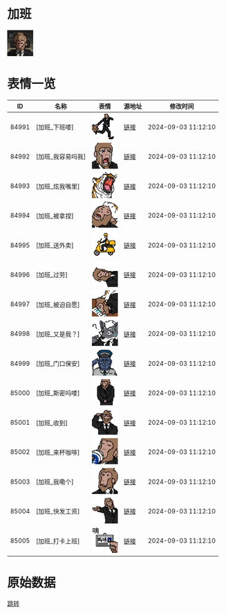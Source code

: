 # 加班

<img src="./cover.png" height="60" alt="cover" />

# 表情一览

|ID|名称|表情|源地址|修改时间|
|----|----|----|----|----|
|84991|[加班_下班喽]|<img src="./pic/084991_%5B加班_下班喽%5D.png" height="60" alt="下班喽"/>|[链接](https://i0.hdslb.com/bfs/garb/42f725243549ee5e0a1e08653d8e4118df0cce7a.png)|2024-09-03 11:12:10|
|84992|[加班_我容易吗我]|<img src="./pic/084992_%5B加班_我容易吗我%5D.png" height="60" alt="我容易吗我"/>|[链接](https://i0.hdslb.com/bfs/garb/710e399cce78bea019cd3ebd89f7453863d7c906.png)|2024-09-03 11:12:10|
|84993|[加班_炫我嘴里]|<img src="./pic/084993_%5B加班_炫我嘴里%5D.png" height="60" alt="炫我嘴里"/>|[链接](https://i0.hdslb.com/bfs/garb/ffae798c8c4e8e7e37e4a2ada6b9b717a1f6d7ca.png)|2024-09-03 11:12:10|
|84994|[加班_被拿捏]|<img src="./pic/084994_%5B加班_被拿捏%5D.png" height="60" alt="被拿捏"/>|[链接](https://i0.hdslb.com/bfs/garb/24ffdb3dc66d20e3396c07ff4def7cb453e43e3f.png)|2024-09-03 11:12:10|
|84995|[加班_送外卖]|<img src="./pic/084995_%5B加班_送外卖%5D.png" height="60" alt="送外卖"/>|[链接](https://i0.hdslb.com/bfs/garb/c473e89b0bbdedd28d2986f329a7247d86d1c13d.png)|2024-09-03 11:12:10|
|84996|[加班_过劳]|<img src="./pic/084996_%5B加班_过劳%5D.png" height="60" alt="过劳"/>|[链接](https://i0.hdslb.com/bfs/garb/465c541dc1b7cfb1465810474ef1174e3281d91d.png)|2024-09-03 11:12:10|
|84997|[加班_被迫自愿]|<img src="./pic/084997_%5B加班_被迫自愿%5D.png" height="60" alt="被迫自愿"/>|[链接](https://i0.hdslb.com/bfs/garb/b179f364216d4817b0abcdad444dadfa4e02593c.png)|2024-09-03 11:12:10|
|84998|[加班_又是我？]|<img src="./pic/084998_%5B加班_又是我？%5D.png" height="60" alt="又是我？"/>|[链接](https://i0.hdslb.com/bfs/garb/864385a0bfb3e1462ae2477ebcece5f8d44fccdb.png)|2024-09-03 11:12:10|
|84999|[加班_门口保安]|<img src="./pic/084999_%5B加班_门口保安%5D.png" height="60" alt="门口保安"/>|[链接](https://i0.hdslb.com/bfs/garb/d32362295191393adca0927bab355eef9c9cd2fe.png)|2024-09-03 11:12:10|
|85000|[加班_斯密吗喽]|<img src="./pic/085000_%5B加班_斯密吗喽%5D.png" height="60" alt="斯密吗喽"/>|[链接](https://i0.hdslb.com/bfs/garb/79ce3360df0d2cd9554113056fafc85b33e3844e.png)|2024-09-03 11:12:10|
|85001|[加班_收到]|<img src="./pic/085001_%5B加班_收到%5D.png" height="60" alt="收到"/>|[链接](https://i0.hdslb.com/bfs/garb/17ceca5603501c45d4055e57989d0f73c60723ed.png)|2024-09-03 11:12:10|
|85002|[加班_来杯咖啡]|<img src="./pic/085002_%5B加班_来杯咖啡%5D.png" height="60" alt="来杯咖啡"/>|[链接](https://i0.hdslb.com/bfs/garb/3ebb63fb3b6b421a81bd35318760323cda92bcd3.png)|2024-09-03 11:12:10|
|85003|[加班_我嘞个]|<img src="./pic/085003_%5B加班_我嘞个%5D.png" height="60" alt="我嘞个"/>|[链接](https://i0.hdslb.com/bfs/garb/8e627c00243c31d7e3cccc66992daecc7fe5fc24.png)|2024-09-03 11:12:10|
|85004|[加班_快发工资]|<img src="./pic/085004_%5B加班_快发工资%5D.png" height="60" alt="快发工资"/>|[链接](https://i0.hdslb.com/bfs/garb/f86d77038f5b161ecb5c2888ce91bdfa10860d17.png)|2024-09-03 11:12:10|
|85005|[加班_打卡上班]|<img src="./pic/085005_%5B加班_打卡上班%5D.png" height="60" alt="打卡上班"/>|[链接](https://i0.hdslb.com/bfs/garb/d6956db5f91e225e3957e8f82266d38c37f8866c.png)|2024-09-03 11:12:10|

# 原始数据

[跳转](./raw.json)

